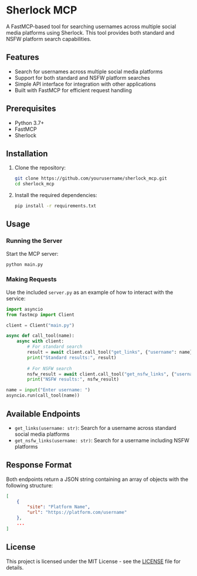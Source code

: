 # Sherlock MCP

A FastMCP-based tool for searching usernames across multiple social media platforms using Sherlock. This tool provides both standard and NSFW platform search capabilities.

## Features

- Search for usernames across multiple social media platforms
- Support for both standard and NSFW platform searches
- Simple API interface for integration with other applications
- Built with FastMCP for efficient request handling

## Prerequisites

- Python 3.7+
- FastMCP
- Sherlock

## Installation

1. Clone the repository:
   ```bash
   git clone https://github.com/yourusername/sherlock_mcp.git
   cd sherlock_mcp
   ```

2. Install the required dependencies:
   ```bash
   pip install -r requirements.txt
   ```

## Usage

### Running the Server

Start the MCP server:
```bash
python main.py
```

### Making Requests

Use the included `server.py` as an example of how to interact with the service:

```python
import asyncio
from fastmcp import Client

client = Client("main.py")

async def call_tool(name):
    async with client:
        # For standard search
        result = await client.call_tool("get_links", {"username": name})
        print("Standard results:", result)
        
        # For NSFW search
        nsfw_result = await client.call_tool("get_nsfw_links", {"username": name})
        print("NSFW results:", nsfw_result)

name = input("Enter username: ")
asyncio.run(call_tool(name))
```

## Available Endpoints

- `get_links(username: str)`: Search for a username across standard social media platforms
- `get_nsfw_links(username: str)`: Search for a username including NSFW platforms

## Response Format

Both endpoints return a JSON string containing an array of objects with the following structure:

```json
[
    {
        "site": "Platform Name",
        "url": "https://platform.com/username"
    },
    ...
]
```

## License

This project is licensed under the MIT License - see the [LICENSE](LICENSE) file for details.
